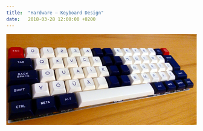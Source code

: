 ```yaml
---
title:  "Hardware – Keyboard Design"
date:   2018-03-28 12:00:00 +0200
---
```


![Keyboard prototype](/assets/img/keyboard/dz60_0.jpg)